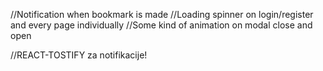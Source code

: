 //Notification when bookmark is made
//Loading spinner on login/register and every page individually
//Some kind of animation on modal close and open

//REACT-TOSTIFY za notifikacije!
